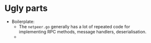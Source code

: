 Ugly parts
==========

 * Boilerplate:
   * The `netpeer.go` generally has a lot of repeated code for implementing RPC methods, message handlers, deserialisation.
   *
